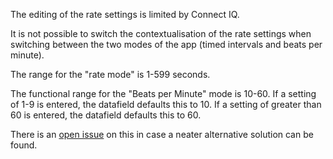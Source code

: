 The editing of the rate settings is limited by Connect IQ.

It is not possible to switch the contextualisation of the rate settings when switching between the two modes of the app (timed intervals and beats per minute).

The range for the "rate mode" is 1-599 seconds.

The functional range for the "Beats per Minute" mode is 10-60. If a setting of 1-9 is entered, the datafield defaults this to 10. If a setting of greater than 60 is entered, the datafield defaults this to 60.

There is an [open issue](https://github.com/adamml/tempo-trainer/issues/4) on this in case a neater alternative solution can be found.
